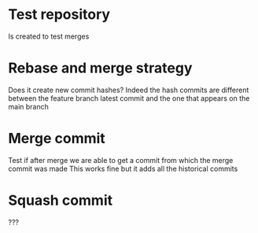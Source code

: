 # Test repository
Is created to test merges

# Rebase and merge strategy
Does it create new commit hashes?
Indeed the hash commits are different between the feature branch latest commit 
and the one that appears on the main branch

# Merge commit 
Test if after merge we are able to get a commit from which the merge commit was made
This works fine but it adds all the historical commits

# Squash commit
???
